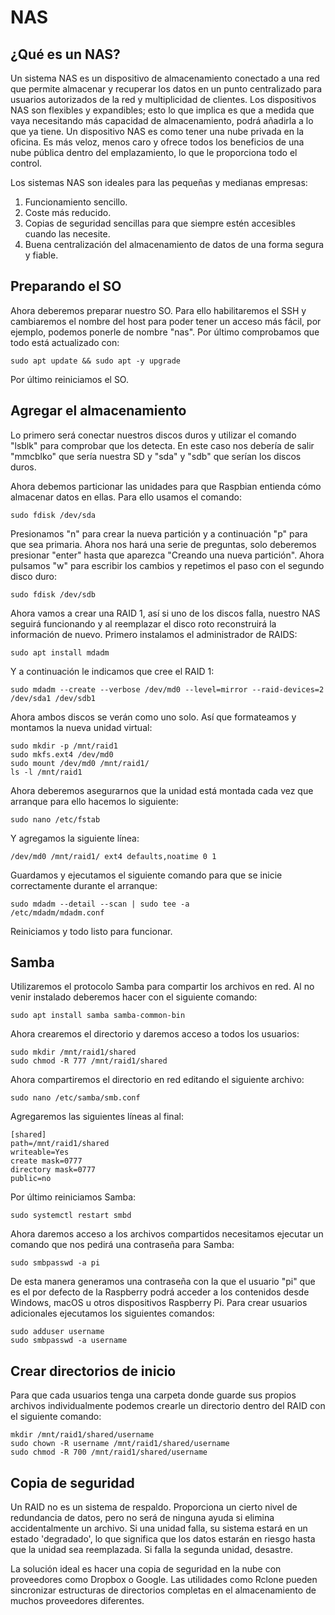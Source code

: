 # NAS

## ¿Qué es un NAS?
Un sistema NAS es un dispositivo de almacenamiento conectado a una red que permite almacenar y recuperar los datos en un punto centralizado para usuarios autorizados de la red y multiplicidad de clientes. Los dispositivos NAS son flexibles y expandibles; esto lo que implica es que a medida que vaya necesitando más capacidad de almacenamiento, podrá añadirla a lo que ya tiene. Un dispositivo NAS es como tener una nube privada en la oficina. Es más veloz, menos caro y ofrece todos los beneficios de una nube pública dentro del emplazamiento, lo que le proporciona todo el control.

Los sistemas NAS son ideales para las pequeñas y medianas empresas:
1. Funcionamiento sencillo.
2. Coste más reducido.
3. Copias de seguridad sencillas para que siempre estén accesibles cuando las necesite.
4. Buena centralización del almacenamiento de datos de una forma segura y fiable.

## Preparando el SO
Ahora deberemos preparar nuestro SO. Para ello habilitaremos el SSH y cambiaremos el nombre del host para poder tener un acceso más fácil, por ejemplo, podemos ponerle de nombre "nas". Por último comprobamos que todo está actualizado con:
```
sudo apt update && sudo apt -y upgrade
```
Por último reiniciamos el SO.

## Agregar el almacenamiento
Lo primero será conectar nuestros discos duros y utilizar el comando "lsblk" para comprobar que los detecta. En este caso nos debería de salir "mmcblko" que sería nuestra SD y "sda" y "sdb" que serían los discos duros.

Ahora debemos particionar las unidades para que Raspbian entienda cómo almacenar datos en ellas. Para ello usamos el comando:
```
sudo fdisk /dev/sda
```
Presionamos "n" para crear la nueva partición y a continuación "p" para que sea primaria. Ahora nos hará una serie de preguntas, solo deberemos presionar "enter" hasta que aparezca "Creando una nueva partición". Ahora pulsamos "w" para escribir los cambios y repetimos el paso con el segundo disco duro:
```
sudo fdisk /dev/sdb
```

Ahora vamos a crear una RAID 1, así si uno de los discos falla, nuestro NAS seguirá funcionando y al reemplazar el disco roto reconstruirá la información de nuevo.
Primero instalamos el administrador de RAIDS:
```
sudo apt install mdadm
```
Y a continuación le indicamos que cree el RAID 1:
```
sudo mdadm --create --verbose /dev/md0 --level=mirror --raid-devices=2 /dev/sda1 /dev/sdb1
```

Ahora ambos discos se verán como uno solo. Así que formateamos y montamos la nueva unidad virtual:
```
sudo mkdir -p /mnt/raid1
sudo mkfs.ext4 /dev/md0
sudo mount /dev/md0 /mnt/raid1/
ls -l /mnt/raid1
```
Ahora deberemos asegurarnos que la unidad está montada cada vez que arranque para ello hacemos lo siguiente:
```
sudo nano /etc/fstab
```
Y agregamos la siguiente línea:
```
/dev/md0 /mnt/raid1/ ext4 defaults,noatime 0 1
```
Guardamos y ejecutamos el siguiente comando para que se inicie correctamente durante el arranque:
```
sudo mdadm --detail --scan | sudo tee -a
/etc/mdadm/mdadm.conf
```
Reiniciamos y todo listo para funcionar.

## Samba
Utilizaremos el protocolo Samba para compartir los archivos en red. Al no venir instalado deberemos hacer con el siguiente comando:
```
sudo apt install samba samba-common-bin
```
Ahora crearemos el directorio y daremos acceso a todos los usuarios:
```
sudo mkdir /mnt/raid1/shared
sudo chmod -R 777 /mnt/raid1/shared
```
Ahora compartiremos el directorio en red editando el siguiente archivo:
```
sudo nano /etc/samba/smb.conf
```
Agregaremos las siguientes líneas al final:
```
[shared]
path=/mnt/raid1/shared
writeable=Yes
create mask=0777
directory mask=0777
public=no
```
Por último reiniciamos Samba:
```
sudo systemctl restart smbd
```

Ahora daremos acceso a los archivos compartidos necesitamos ejecutar un comando que nos pedirá una contraseña para Samba:
```
sudo smbpasswd -a pi
```
De esta manera generamos una contraseña con la que el usuario "pi" que es el por defecto de la Raspberry podrá acceder a los contenidos desde Windows, macOS u otros dispositivos Raspberry Pi.
Para crear usuarios adicionales ejecutamos los siguientes comandos:
```
sudo adduser username
sudo smbpasswd -a username
```

## Crear directorios de inicio
Para que cada usuarios tenga una carpeta donde guarde sus propios archivos individualmente podemos crearle un directorio dentro del RAID con el siguiente comando:
```
mkdir /mnt/raid1/shared/username
sudo chown -R username /mnt/raid1/shared/username
sudo chmod -R 700 /mnt/raid1/shared/username
```

## Copia de seguridad
Un RAID no es un sistema de respaldo. Proporciona un cierto nivel de redundancia de datos, pero no será de ninguna ayuda si elimina accidentalmente un archivo. Si una unidad falla, su sistema estará en un estado 'degradado', lo que significa que los datos estarán en riesgo hasta que la unidad sea reemplazada. Si falla la segunda unidad, desastre.

La solución ideal es hacer una copia de seguridad en la nube con proveedores como Dropbox o Google. Las utilidades como Rclone pueden sincronizar estructuras de directorios completas en el almacenamiento de muchos proveedores diferentes.